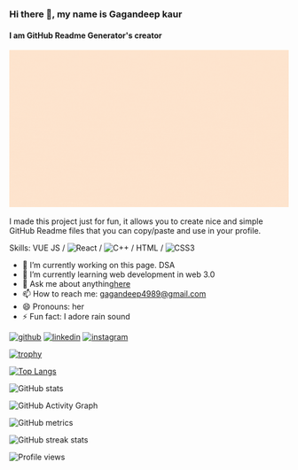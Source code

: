 ### Hi there 👋, my name is Gagandeep kaur
#### I am GitHub Readme Generator's creator
![I am GitHub Readme Generator's creator](https://github.com/anshd258/gagandeepkaur15/blob/main/HY%20I%20AM.gif)

I made this project just for fun, it allows you to create nice and simple GitHub Readme files that you can copy/paste and use in your profile.

Skills: VUE JS / ![React](https://img.shields.io/badge/React-20232A?style=for-the-badge&logo=react&logoColor=61DAFB) / ![C++](https://img.shields.io/badge/C%2B%2B-00599C?style=for-the-badge&logo=c%2B%2B&logoColor=white) / HTML / ![CSS3](https://img.shields.io/badge/CSS3-1572B6?style=for-the-badge&logo=css3&logoColor=white)

- 🔭 I’m currently working on this page. DSA 
- 🌱 I’m currently learning  web development in web 3.0 
- 💬 Ask me about anything[here](https://www.linkedin.com/in/gagandeep-kaur-370669239/) 
- 📫 How to reach me: gagandeep4989@gmail.com 
- 😄 Pronouns: her 
- ⚡ Fun fact: I adore rain sound 


[<img src='https://cdn.jsdelivr.net/npm/simple-icons@3.0.1/icons/github.svg' alt='github' height='40'>](https://github.com/gagandeepkaur15)  [<img src='https://cdn.jsdelivr.net/npm/simple-icons@3.0.1/icons/linkedin.svg' alt='linkedin' height='40'>](https://www.linkedin.com/in/https://www.linkedin.com/in/gagandeep-kaur-370669239//)  [<img src='https://cdn.jsdelivr.net/npm/simple-icons@3.0.1/icons/instagram.svg' alt='instagram' height='40'>](https://www.instagram.com/https://instagram.com/gagandeepkaur_17?igshid=YmMyMTA2M2Y=/)  

[![trophy](https://github-profile-trophy.vercel.app/?username=gagandeepkaur15)](https://github.com/ryo-ma/github-profile-trophy)

[![Top Langs](https://github-readme-stats.vercel.app/api/top-langs/?username=gagandeepkaur15)](https://github.com/anuraghazra/github-readme-stats)

![GitHub stats](https://github-readme-stats.vercel.app/api?username=gagandeepkaur15&show_icons=true&count_private=true)  

![GitHub Activity Graph](https://activity-graph.herokuapp.com/graph?username=gagandeepkaur15)  

![GitHub metrics](https://metrics.lecoq.io/gagandeepkaur15)  

![GitHub streak stats](https://github-readme-streak-stats.herokuapp.com/?user=gagandeepkaur15)  

![Profile views](https://gpvc.arturio.dev/gagandeepkaur15)  
